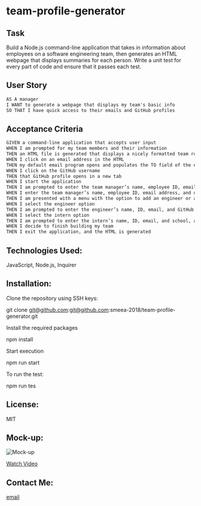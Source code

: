 # team-profile-generator

## Task

Build a Node.js command-line application that takes in information about employees on a software engineering team, then generates an HTML webpage that displays summaries for each person. Write a unit test for every part of code and ensure that it passes each test.

## User Story

```md
AS A manager
I WANT to generate a webpage that displays my team's basic info
SO THAT I have quick access to their emails and GitHub profiles
```

## Acceptance Criteria

```md
GIVEN a command-line application that accepts user input
WHEN I am prompted for my team members and their information
THEN an HTML file is generated that displays a nicely formatted team roster based on user input
WHEN I click on an email address in the HTML
THEN my default email program opens and populates the TO field of the email with the address
WHEN I click on the GitHub username
THEN that GitHub profile opens in a new tab
WHEN I start the application
THEN I am prompted to enter the team manager’s name, employee ID, email address, and office number
WHEN I enter the team manager’s name, employee ID, email address, and office number
THEN I am presented with a menu with the option to add an engineer or an intern or to finish building my team
WHEN I select the engineer option
THEN I am prompted to enter the engineer’s name, ID, email, and GitHub username, and I am taken back to the menu
WHEN I select the intern option
THEN I am prompted to enter the intern’s name, ID, email, and school, and I am taken back to the menu
WHEN I decide to finish building my team
THEN I exit the application, and the HTML is generated
```

## Technologies Used:

JavaScript, Node.js, Inquirer

## Installation:

Clone the repository using SSH keys:

git clone git@github.com:git@github.com:smeea-2018/team-profile-generator.git

Install the required packages

npm install

Start execution

npm run start

To run the test:

npm run tes

## License:

MIT

## Mock-up:

![Mock-up](./dist/assets/team-profile-generator.gif)

<a href = "https://drive.google.com/file/d/1Rg1yfODL8BqJRcayH6_ObEtDqvK4So2w/view">Watch Video </a>

## Contact Me:

<a href = "mailto: smeeaa131@gmail.com"> email </a>
